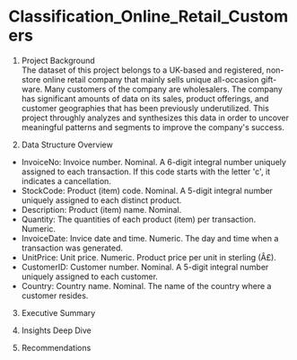 # Classification_Online_Retail_Customers

1. Project Background <br>
The dataset of this project belongs to a UK-based and registered, non-store online retail company that mainly sells unique all-occasion gift-ware. Many customers of the company are wholesalers.
The company has significant amounts of data on its sales, product offerings, and customer geographies that has been previously underutilized. This project throughly analyzes and synthesizes this data in order to uncover meaningful patterns and segments to improve the company's success. </l>

2. Data Structure Overview <br>
<ul> 
  <li> InvoiceNo: Invoice number. Nominal. A 6-digit integral number uniquely assigned to each transaction. If this code starts with the letter 'c', it indicates a cancellation. </li>
<li> StockCode: Product (item) code. Nominal. A 5-digit integral number uniquely assigned to each distinct product. </li>
<li> Description: Product (item) name. Nominal. </li>
<li> Quantity: The quantities of each product (item) per transaction. Numeric.	</li>
<li> InvoiceDate: Invice date and time. Numeric. The day and time when a transaction was generated. </li>
<li> UnitPrice: Unit price. Numeric. Product price per unit in sterling (Â£). </li>
<li> CustomerID: Customer number. Nominal. A 5-digit integral number uniquely assigned to each customer. </li>
<li> Country: Country name. Nominal. The name of the country where a customer resides. </li>
</ul>



3. Executive Summary

4. Insights Deep Dive

5. Recommendations
